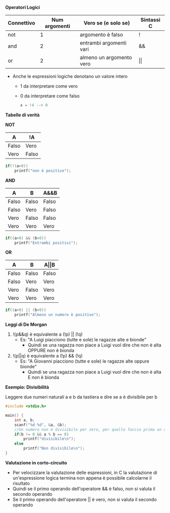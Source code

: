 **Operatori Logici**

| Connettivo | Num argomenti | Vero se (e solo se)      | Sintassi C |
| ---------- | ------------- | ------------------------ | ---------- |
| not        | 1             | argomento è falso        | !          |
| and        | 2             | entrambi argomenti vari  | &&         |
| or         | 2             | almeno un argomento vero | \|\|       |

- Anche le espressioni logiche denotano un valore intero

  - 1 da interpretare come vero

  - 0 da interpretare come falso

    ```c
    x = !4 --> 0
    ```

    

**Tabelle di verità**

**NOT**

| A     | !A    |
| ----- | ----- |
| Falso | Vero  |
| Vero  | Falso |

```c
if(!(a>0))
	printf("non è positivo");
```

**AND**

| A     | B     | A&&B  |
| ----- | ----- | ----- |
| Falso | Falso | Falso |
| Falso | Vero  | Falso |
| Vero  | Falso | Falso |
| Vero  | Vero  | Vero  |

```c
if((a>0) && (b>0))
	printf("Entrambi positivi");
```

**OR**

| A     | B     | A\|\|B |
| ----- | ----- | ------ |
| Falso | Falso | Falso  |
| Falso | Vero  | Vero   |
| Vero  | Falso | Vero   |
| Vero  | Vero  | Vero   |

```c
if((a>0) || (b>0))
	printf("Almeno un numero è positivo");
```



**Leggi di De Morgan**

1. !(p&&q) è equivalente a (!p) || (!q)
   - Es: "A Luigi piacciono (tutte e sole) le ragazze alte e bionde"
     - Quindi se una ragazza non piace a Luigi vuol dire che non è alta OPPURE non è bionda
2. !(p||q) è equivalente a (!p) && (!q)
   - Es: "A Giovanni piacciono (tutte e sole) le ragazze alte oppure bionde"
     - Quindi se una ragazza non piace a Luigi vuol dire che non è alta E non è bionda



**Esempio: Divisibilità**

Leggere due numeri naturali a e b da tastiera e dire se a è divisibile per b

```c
#include <stdio.h>

main() {
	int a, b;
	scanf("%d %d", &a, &b);
	//Un numero non è divisibile per zero, per quello faccio prima un controllo che b sia != 0
	if(b != 0 && a % b == 0)
		printf("divisibile\n");
	else
		printf("Non divisibile\n");
}
```



**Valutazione in corto-circuito**

- Per velocizzare la valutazione delle espressioni, in C la valutazione di un'espressione logica termina non appena è possibile calcolarne il risultato
- Quindi se il primo operando dell'operatore && è falso, non si valuta il secondo operando
- Se il primo operando dell'operatore || è vero, non si valuta il secondo operando